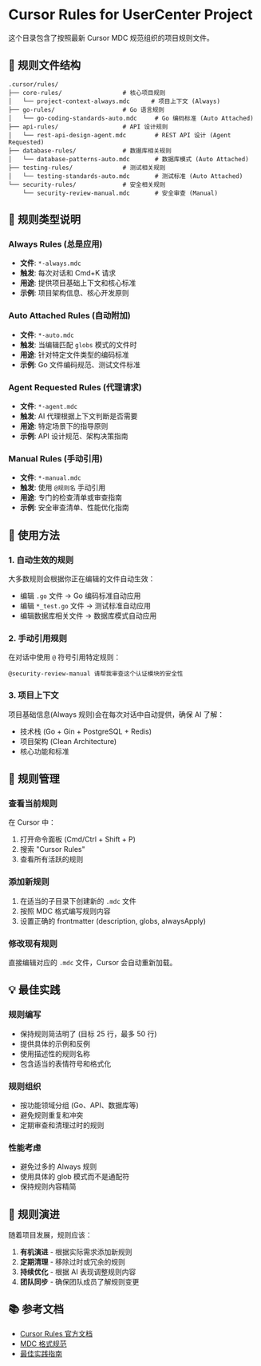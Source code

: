 # Cursor Rules for UserCenter Project

这个目录包含了按照最新 Cursor MDC 规范组织的项目规则文件。

## 📁 规则文件结构

```
.cursor/rules/
├── core-rules/                 # 核心项目规则
│   └── project-context-always.mdc      # 项目上下文 (Always)
├── go-rules/                   # Go 语言规则  
│   └── go-coding-standards-auto.mdc     # Go 编码标准 (Auto Attached)
├── api-rules/                  # API 设计规则
│   └── rest-api-design-agent.mdc        # REST API 设计 (Agent Requested)
├── database-rules/             # 数据库相关规则
│   └── database-patterns-auto.mdc       # 数据库模式 (Auto Attached)
├── testing-rules/              # 测试相关规则
│   └── testing-standards-auto.mdc       # 测试标准 (Auto Attached)
└── security-rules/             # 安全相关规则
    └── security-review-manual.mdc       # 安全审查 (Manual)
```

## 🎯 规则类型说明

### Always Rules (总是应用)
- **文件**: `*-always.mdc`
- **触发**: 每次对话和 Cmd+K 请求
- **用途**: 提供项目基础上下文和核心标准
- **示例**: 项目架构信息、核心开发原则

### Auto Attached Rules (自动附加)
- **文件**: `*-auto.mdc` 
- **触发**: 当编辑匹配 `globs` 模式的文件时
- **用途**: 针对特定文件类型的编码标准
- **示例**: Go 文件编码规范、测试文件标准

### Agent Requested Rules (代理请求)
- **文件**: `*-agent.mdc`
- **触发**: AI 代理根据上下文判断是否需要
- **用途**: 特定场景下的指导原则
- **示例**: API 设计规范、架构决策指南

### Manual Rules (手动引用)
- **文件**: `*-manual.mdc`
- **触发**: 使用 `@规则名` 手动引用
- **用途**: 专门的检查清单或审查指南
- **示例**: 安全审查清单、性能优化指南

## 🚀 使用方法

### 1. 自动生效的规则
大多数规则会根据你正在编辑的文件自动生效：
- 编辑 `.go` 文件 → Go 编码标准自动应用
- 编辑 `*_test.go` 文件 → 测试标准自动应用
- 编辑数据库相关文件 → 数据库模式自动应用

### 2. 手动引用规则
在对话中使用 `@` 符号引用特定规则：
```
@security-review-manual 请帮我审查这个认证模块的安全性
```

### 3. 项目上下文
项目基础信息(Always 规则)会在每次对话中自动提供，确保 AI 了解：
- 技术栈 (Go + Gin + PostgreSQL + Redis)
- 项目架构 (Clean Architecture)
- 核心功能和标准

## 🔧 规则管理

### 查看当前规则
在 Cursor 中：
1. 打开命令面板 (Cmd/Ctrl + Shift + P)
2. 搜索 "Cursor Rules"
3. 查看所有活跃的规则

### 添加新规则
1. 在适当的子目录下创建新的 `.mdc` 文件
2. 按照 MDC 格式编写规则内容
3. 设置正确的 frontmatter (description, globs, alwaysApply)

### 修改现有规则
直接编辑对应的 `.mdc` 文件，Cursor 会自动重新加载。

## 💡 最佳实践

### 规则编写
- 保持规则简洁明了 (目标 25 行，最多 50 行)
- 提供具体的示例和反例
- 使用描述性的规则名称
- 包含适当的表情符号和格式化

### 规则组织
- 按功能领域分组 (Go、API、数据库等)
- 避免规则重复和冲突
- 定期审查和清理过时的规则

### 性能考虑
- 避免过多的 Always 规则
- 使用具体的 glob 模式而不是通配符
- 保持规则内容精简

## 🔄 规则演进

随着项目发展，规则应该：
1. **有机演进** - 根据实际需求添加新规则
2. **定期清理** - 移除过时或冗余的规则  
3. **持续优化** - 根据 AI 表现调整规则内容
4. **团队同步** - 确保团队成员了解规则变更

## 📚 参考文档

- [Cursor Rules 官方文档](https://docs.cursor.com/context/rules)
- [MDC 格式规范](https://docs.cursor.com/context/rules#example-mdc-rule)
- [最佳实践指南](https://docs.cursor.com/context/rules#best-practices) 